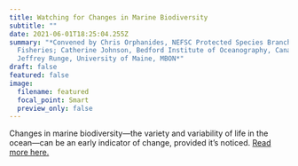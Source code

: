 ```yaml
---
title: Watching for Changes in Marine Biodiversity
subtitle: ""
date: 2021-06-01T18:25:04.255Z
summary: "*Convened by Chris Orphanides, NEFSC Protected Species Branch, NOAA
  Fisheries; Catherine Johnson, Bedford Institute of Oceanography, Canada DFO;
  Jeffrey Runge, University of Maine, MBON*"
draft: false
featured: false
image:
  filename: featured
  focal_point: Smart
  preview_only: false
---
```

Changes in marine biodiversity—the variety and variability of life in the ocean—can be an early indicator of change, provided it’s noticed. [Read more here.](https://www.maritime-executive.com/editorials/watching-for-changes-in-marine-biodiversity/)